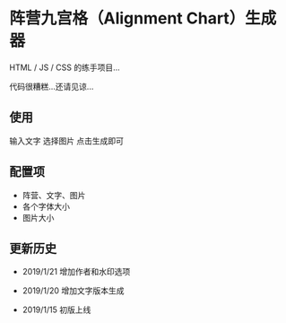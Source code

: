 # 阵营九宫格（Alignment Chart）生成器

HTML / JS / CSS 的练手项目...

代码很糟糕...还请见谅...

## 使用

输入文字 选择图片 点击生成即可

## 配置项

- 阵营、文字、图片
- 各个字体大小
- 图片大小

## 更新历史

* 2019/1/21 增加作者和水印选项

* 2019/1/20 增加文字版本生成

- 2019/1/15 初版上线

